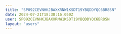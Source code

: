 ```yaml
---
title: "SP092CEVNHKJBAXXRNW1KSDT19YBQDDYQC6BR8SN"
date: 2024-07-21T18:38:16.050Z
user: SP092CEVNHKJBAXXRNW1KSDT19YBQDDYQC6BR8SN
layout: "users"
---
```

    